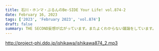 ```yaml
---
title: 石川・ホンマ・ぶるんのBe-SIDE Your Life! vol.874-2
date: February 16, 2023
tags: ['2023', 'February 2023', 'vol.874']
draft: false
summary: THE SECOND妄想が広がっています。またよくわからない議論をしています。
---
```


http://project-phi.ddo.jp/ishikawa/ishikawa874_2.mp3